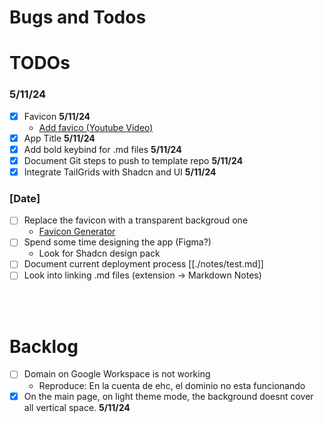 # Bugs and Todos

# **TODOs**

### **5/11/24**

- [x] Favicon **5/11/24**
  - [Add favico (Youtube Video)](https://www.youtube.com/watch?v=vkn4ZikqZqw&ab_channel=DevelopedByKPK)
- [x] App Title **5/11/24**
- [x] Add bold keybind for .md files **5/11/24**
- [x] Document Git steps to push to template repo **5/11/24**
- [x] Integrate TailGrids with Shadcn and UI **5/11/24**

### **[Date]**

- [ ] Replace the favicon with a transparent backgroud one
  - [Favicon Generator](https://favicon.io/favicon-converter/)
- [ ] Spend some time designing the app (Figma?)
  - Look for Shadcn design pack
- [ ] Document current deployment process [[./notes/test.md]]
- [ ] Look into linking .md files (extension -> Markdown Notes)

<!-- a -->
<!-- a -->
<!-- ----------------BACKLOG---------------------- -->

&nbsp;  
&nbsp;

# **Backlog**

- [ ] Domain on Google Workspace is not working
  - Reproduce: En la cuenta de ehc, el dominio no esta funcionando
- [x] On the main page, on light theme mode, the background doesnt cover all vertical space. **5/11/24**
